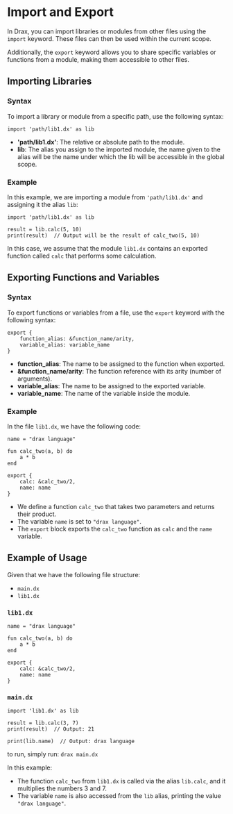 # Import and Export

In Drax, you can import libraries or modules from other files using the `import` keyword. These files can then be used within the current scope.

Additionally, the `export` keyword allows you to share specific variables or functions from a module, making them accessible to other files.

## Importing Libraries

### Syntax
To import a library or module from a specific path, use the following syntax:

```drax
import 'path/lib1.dx' as lib
```

- **'path/lib1.dx'**: The relative or absolute path to the module.
- **lib**: The alias you assign to the imported module, the name given to the alias will be the name under which the lib will be accessible in the global scope.

### Example

In this example, we are importing a module from `'path/lib1.dx'` and assigning it the alias `lib`:

```drax
import 'path/lib1.dx' as lib

result = lib.calc(5, 10)
print(result)  // Output will be the result of calc_two(5, 10)
```

In this case, we assume that the module `lib1.dx` contains an exported function called `calc` that performs some calculation.

## Exporting Functions and Variables

### Syntax
To export functions or variables from a file, use the `export` keyword with the following syntax:

```drax
export {
    function_alias: &function_name/arity,
    variable_alias: variable_name
}
```

- **function_alias**: The name to be assigned to the function when exported.
- **&function_name/arity**: The function reference with its arity (number of arguments).
- **variable_alias**: The name to be assigned to the exported variable.
- **variable_name**: The name of the variable inside the module.

### Example

In the file `lib1.dx`, we have the following code:

```drax
name = "drax language"

fun calc_two(a, b) do
    a * b
end

export {
    calc: &calc_two/2,
    name: name
}
```

- We define a function `calc_two` that takes two parameters and returns their product.
- The variable `name` is set to `"drax language"`.
- The `export` block exports the `calc_two` function as `calc` and the `name` variable.

## Example of Usage

Given that we have the following file structure:

- `main.dx`
- `lib1.dx`

### `lib1.dx`
```drax
name = "drax language"

fun calc_two(a, b) do
    a * b
end

export {
    calc: &calc_two/2,
    name: name
}
```

### `main.dx`
```drax
import 'lib1.dx' as lib

result = lib.calc(3, 7)
print(result)  // Output: 21

print(lib.name)  // Output: drax language
```

to run, simply run: `drax main.dx`

In this example:
- The function `calc_two` from `lib1.dx` is called via the alias `lib.calc`, and it multiplies the numbers 3 and 7.
- The variable `name` is also accessed from the `lib` alias, printing the value `"drax language"`.
